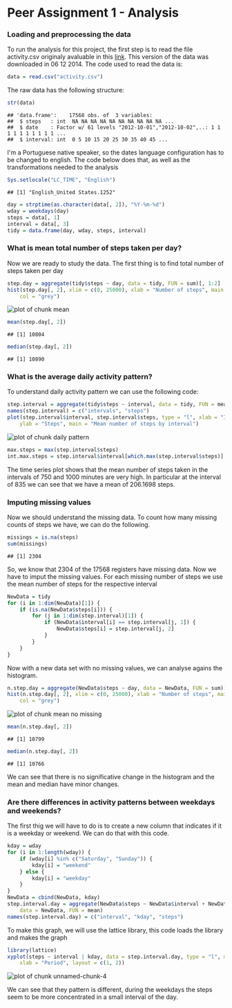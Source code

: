Peer Assignment 1 - Analysis
========================================================



### Loading and preprocessing the data
To run the analysis for this project, the first step is to read the file activity.csv originaly avaluable in this [link](https://d396qusza40orc.cloudfront.net/repdata%2Fdata%2Factivity.zip). This version of the data was downloaded in 06 12 2014. The code used to read the data is:

```r
data = read.csv("activity.csv")
```


The raw data has the following structure:

```r
str(data)
```

```
## 'data.frame':	17568 obs. of  3 variables:
##  $ steps   : int  NA NA NA NA NA NA NA NA NA NA ...
##  $ date    : Factor w/ 61 levels "2012-10-01","2012-10-02",..: 1 1 1 1 1 1 1 1 1 1 ...
##  $ interval: int  0 5 10 15 20 25 30 35 40 45 ...
```


I'm a Portuguese native speaker, so the dates language configuration has to be changed to english. The code below does that, as well as the transformations needed to the analysis


```r
Sys.setlocale("LC_TIME", "English")
```

```
## [1] "English_United States.1252"
```

```r
day = strptime(as.character(data[, 2]), "%Y-%m-%d")
wday = weekdays(day)
steps = data[, 1]
interval = data[, 3]
tidy = data.frame(day, wday, steps, interval)
```


### What is mean total number of steps taken per day?

Now we are ready to study the data. The first thing is to find total number of steps taken per day

```r
step.day = aggregate(tidy$steps ~ day, data = tidy, FUN = sum)[, 1:2]
hist(step.day[, 2], xlim = c(0, 25000), xlab = "Number of steps", main = "Number of steps taken in a day", 
    col = "grey")
```

![plot of chunk mean](figure/mean.png) 

```r
mean(step.day[, 2])
```

```
## [1] 10804
```

```r
median(step.day[, 2])
```

```
## [1] 10890
```


### What is the average daily activity pattern?

To understand daily activity pattern we can use the following code:

```r
step.interval = aggregate(tidy$steps ~ interval, data = tidy, FUN = mean)
names(step.interval) = c("intervals", "steps")
plot(step.interval$interval, step.interval$steps, type = "l", xlab = "Interval", 
    ylab = "Steps", main = "Mean number of steps by interval")
```

![plot of chunk daily pattern](figure/daily_pattern.png) 

```r
max.steps = max(step.interval$steps)
int.max.steps = step.interval$interval[which.max(step.interval$steps)]
```

The time series plot shows that the mean number of steps taken in the intervals of 750 and 1000 minutes are very high. In particular at the interval of 835 we can see that we have a mean of 206.1698 steps.

### Imputing missing values

Now we should understand the missing data. To count how many missing counts of steps we have, we can do the following.

```r
missings = is.na(steps)
sum(missings)
```

```
## [1] 2304
```

So, we know that 2304 of the 17568 registers have missing data. Now we have to imput the missing values. For each missing number of steps we use the mean number of steps for the respective interval


```r
NewData = tidy
for (i in 1:dim(NewData)[1]) {
    if (is.na(NewData$steps[i])) {
        for (j in 1:dim(step.interval)[1]) {
            if (NewData$interval[i] == step.interval[j, 1]) {
                NewData$steps[i] = step.interval[j, 2]
            }
        }
    }
}
```


Now with a new data set with no missing values, we can analyse agains the histogram.

```r
n.step.day = aggregate(NewData$steps ~ day, data = NewData, FUN = sum)[, 1:2]
hist(n.step.day[, 2], xlim = c(0, 25000), xlab = "Number of steps", main = "Number of steps taken in a day", 
    col = "grey")
```

![plot of chunk mean no missing](figure/mean_no_missing.png) 

```r
mean(n.step.day[, 2])
```

```
## [1] 10799
```

```r
median(n.step.day[, 2])
```

```
## [1] 10766
```



We can see that there is no significative change in the histogram and the mean and median have minor changes.

### Are there differences in activity patterns between weekdays and weekends?
 
 The first thig we will have to do is to create a new column that indicates if it is a weekday or weekend. We can do that with this code.
 


```r
kday = wday
for (i in 1:length(wday)) {
    if (wday[i] %in% c("Saturday", "Sunday")) {
        kday[i] = "weekend"
    } else {
        kday[i] = "weekday"
    }
}
NewData = cbind(NewData, kday)
step.interval.day = aggregate(NewData$steps ~ NewData$interval + NewData$kday, 
    data = NewData, FUN = mean)
names(step.interval.day) = c("interval", "kday", "steps")
```


To make this graph, we will use the lattice library, this code loads the library and makes the graph

```r
library(lattice)
xyplot(steps ~ interval | kday, data = step.interval.day, type = "l", main = "Number of steps per period", 
    xlab = "Period", layout = c(1, 2))
```

![plot of chunk unnamed-chunk-4](figure/unnamed-chunk-4.png) 


We can see that they pattern is different, during the weekdays the steps seem to be more concentrated in a small interval of the day.
